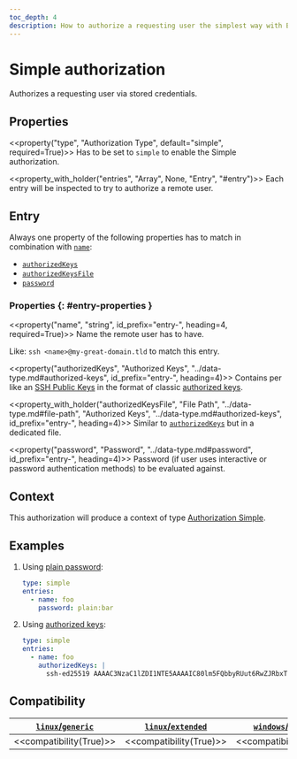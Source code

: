 ```yaml
---
toc_depth: 4
description: How to authorize a requesting user the simplest way with Bifröst.
---
```


# Simple authorization

Authorizes a requesting user via stored credentials.

## Properties

<<property("type", "Authorization Type", default="simple", required=True)>>
Has to be set to `simple` to enable the Simple authorization.

<<property_with_holder("entries", "Array", None, "Entry", "#entry")>>
Each entry will be inspected to try to authorize a remote user.

## Entry

Always one property of the following properties has to match in combination with [`name`](#entry-property-name):

* [`authorizedKeys`](#entry-property-authorizedKeys)
* [`authorizedKeysFile`](#entry-property-authorizedKeysFile)
* [`password`](#entry-property-password)

### Properties {: #entry-properties }

<<property("name", "string", id_prefix="entry-", heading=4, required=True)>>
Name the remote user has to have.

Like: `ssh <name>@my-great-domain.tld` to match this entry.

<<property("authorizedKeys", "Authorized Keys", "../data-type.md#authorized-keys", id_prefix="entry-", heading=4)>>
Contains per like an [SSH Public Keys](../data-type.md#ssh-public-key) in the format of classic [authorized keys](../data-type.md#authorized-keys).

<<property_with_holder("authorizedKeysFile", "File Path", "../data-type.md#file-path", "Authorized Keys", "../data-type.md#authorized-keys", id_prefix="entry-", heading=4)>>
Similar to [`authorizedKeys`](#entry-property-authorizedKeys) but in a dedicated file.

<<property("password", "Password", "../data-type.md#password", id_prefix="entry-", heading=4)>>
Password (if user uses interactive or password authentication methods) to be evaluated against.

## Context

This authorization will produce a context of type [Authorization Simple](../context/authorization.md#simple).

## Examples

1. Using [plain password](#entry-property-password):
   ```yaml
   type: simple
   entries:
     - name: foo
       password: plain:bar
   ```
2. Using [authorized keys](#entry-property-authorizedKeys):
   ```yaml
   type: simple
   entries:
     - name: foo
       authorizedKeys: |
         ssh-ed25519 AAAAC3NzaC1lZDI1NTE5AAAAIC80lm5FQbbyRUut6RwZJRbxTLO3W4f08ITDi9fA3+jx foo@foo.tld
   ```

## Compatibility

| [`linux`/`generic`](../../setup/distribution.md#linux-generic) | [`linux`/`extended`](../../setup/distribution.md#linux-extended) | [`windows`/`generic`](../../setup/distribution.md#windows-generic) |
| - | - | - |
| <<compatibility(True)>> | <<compatibility(True)>> | <<compatibility(True)>> |
